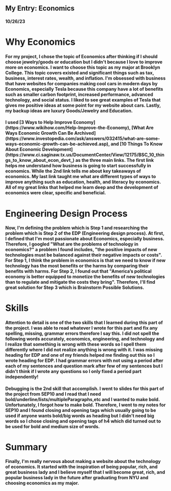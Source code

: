 ## My Entry: Economics
#### 10/26/23
<h1>
  Why Economics
</h1>
<h4>For my project, I chose the topic of Economics after thinking if I should choose jewelry/goods or education but I didn't because I love to improve more on economics. I want to choose this topic as my major at Brooklyn College. This topic covers existed and significant things such as tax, business, interest rates, wealth, and inflation. I'm obsessed with business that have websites for companies making cool cars in modern days by Economics, especially Tesla because this company have a lot of benefits such as smaller carbon footprint, increased performance, advanced technology, and social status. I liked to see great examples of Tesla that gives me positive ideas at some point for my website about cars. Lastly, my backup ideas are luxury Goods/Jewelry and Education.</h4>

<h4>I used [3 Ways to Help Improve Economy](https://www.wikihow.com/Help-Improve-the-Economy), [What Are Ways Economic Growth Can Be Archived](https://www.investopedia.com/ask/answers/032415/what-are-some-ways-economic-growth-can-be-achieved.asp), and [10 Things To Know About Economic Development](https://www.ci.saginaw.tx.us/DocumentCenter/View/12175/BSC_10_things_to_know_about_econ_devt_) as the three main links. The first link helps me understand how business is going to start successfully in economics. While the 2nd link tells me about key takeaways of economics. My last link taught me what are different types of ways to improve anything such as education, health, and literacy by economics. All of my great links that helped me learn deep and the development of economics were clear, specific and beneficial.</h4>
<h1>
  Engineering Design Process
</h1>
<h4> Now, I'm defining the problem which is Step 1 and researching the problem which is Step 2 of the EDP (Engineering design process). At first, I defined that I'm most passionate about Economics, especially business. Therefore, I googled "What are the problems of technology in economics?" a problem I found includes, "the positive impacts of new technologies must be balanced against their negative impacts or costs". For Step 1, I think the problem in economics is that we need to know if new technology has the most benefits or the harms by comparing their benefits with harms. For Step 2, I found out that "America’s political economy is better equipped to monetize the benefits of new technologies than to regulate and mitigate the costs they bring". Therefore, I'll find great solution for Step 3 which is Brainstorm Possible Solutions.</h4>

<h1>
  Skills
</h1>
<h4> Attention to detail is one of the two skills that I learned during this part of the project. I was able to read whatever I wrote for this part and fix any spelling, missing, grammar errors therefore I say this. I did not spell the following words accurately, economics, engineering, and technology and I realize that something is wrong with these words so I spell them differently where I did not realize anything is wrong with it. I was missing heading for EDP and one of my friends helped me finding out this so I wrote heading for EDP. I had grammar errors with not using a period after each of my sentences and question mark after few of my sentences but I didn't think if I wrote any questions so I only fixed a period part independently!</h4>

<h4> Debugging is the 2nd skill that accomplish. I went to slides for this part of the project from SEP10 and I read that I need bold/underline/lists/multipleParagraphs,etc and I wanted to make bold. Unfortunately, I forgot how to make bold. Therefore, I went to my notes for SEP10 and I found closing and opening tags which usually going to be used if anyone wants bold/big words as heading but I didn't need big words so I chose closing and opening tags of h4 which did turned out to be used for bold and medium size of words. 

<h1>
  Summary
</h1>
<h4> Finally, I'm really nervous about making a website about the technology of economics. It started with the inspiration of being popular, rich, and great business lady and I believe myself that I will become great, rich, and popular business lady in 
the future after graduating from NYU and choosing economics as my major.</h4>

